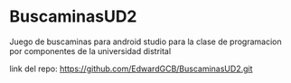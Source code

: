 # BuscaminasUD2
Juego de buscaminas para android studio para la clase de programacion por componentes de la universidad distrital

link del repo: https://github.com/EdwardGCB/BuscaminasUD2.git
